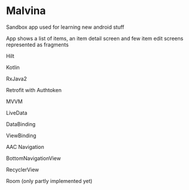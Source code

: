# Malvina

Sandbox app used for learning new android stuff

App shows a list of items, an item detail screen and few item edit screens represented as fragments

Hilt

Kotlin

RxJava2

Retrofit with Authtoken

MVVM

LiveData

DataBinding

ViewBinding

AAC Navigation

BottomNavigationView

RecyclerView

Room (only partly implemented yet)
